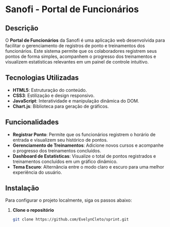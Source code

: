 # Sanofi - Portal de Funcionários


## Descrição

O **Portal de Funcionários** da Sanofi é uma aplicação web desenvolvida para facilitar o gerenciamento de registros de ponto e treinamentos dos funcionários. Este sistema permite que os colaboradores registrem seus pontos de forma simples, acompanhem o progresso dos treinamentos e visualizem estatísticas relevantes em um painel de controle intuitivo.

## Tecnologias Utilizadas

- **HTML5**: Estruturação do conteúdo.
- **CSS3**: Estilização e design responsivo.
- **JavaScript**: Interatividade e manipulação dinâmica do DOM.
- **Chart.js**: Biblioteca para geração de gráficos.

## Funcionalidades

- **Registrar Ponto**: Permite que os funcionários registrem o horário de entrada e visualizem seu histórico de pontos.
- **Gerenciamento de Treinamentos**: Adicione novos cursos e acompanhe o progresso dos treinamentos concluídos.
- **Dashboard de Estatísticas**: Visualize o total de pontos registrados e treinamentos concluídos em um gráfico dinâmico.
- **Tema Escuro**: Alternância entre o modo claro e escuro para uma melhor experiência do usuário.

## Instalação

Para configurar o projeto localmente, siga os passos abaixo:

1. **Clone o repositório**
   ```bash
   git clone https://github.com/EvelynCleto/sprint.git
